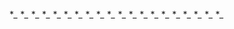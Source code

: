 **_* **_* **_* **_* **_* **_* **_* **_* **_* **_* **_* **_* **_* **_* **_* **_* **_* **_* **_* **_* 